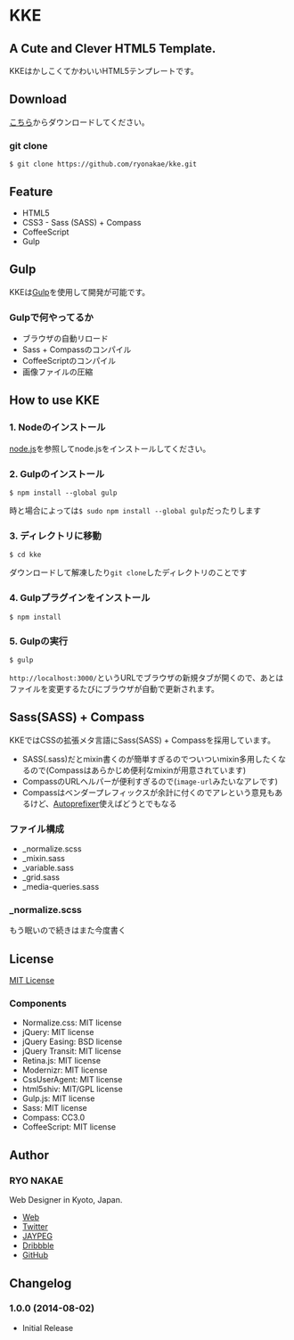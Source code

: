 # KKE

## A Cute and Clever HTML5 Template.

KKEはかしこくてかわいいHTML5テンプレートです。


## Download

[こちら](https://github.com/ryonakae/kke/archive/master.zip)からダウンロードしてください。

### git clone

    $ git clone https://github.com/ryonakae/kke.git


## Feature

* HTML5
* CSS3 - Sass (SASS) + Compass
* CoffeeScript
* Gulp


## Gulp

KKEは[Gulp](http://gulpjs.com/)を使用して開発が可能です。

### Gulpで何やってるか
* ブラウザの自動リロード
* Sass + Compassのコンパイル
* CoffeeScriptのコンパイル
* 画像ファイルの圧縮


## How to use KKE
### 1. Nodeのインストール
[node.js](http://nodejs.org/)を参照してnode.jsをインストールしてください。

### 2. Gulpのインストール

    $ npm install --global gulp

時と場合によっては`$ sudo npm install --global gulp`だったりします

### 3. ディレクトリに移動

    $ cd kke
    
ダウンロードして解凍したり`git clone`したディレクトリのことです

### 4. Gulpプラグインをインストール

    $ npm install

### 5. Gulpの実行

    $ gulp

`http://localhost:3000/`というURLでブラウザの新規タブが開くので、あとはファイルを変更するたびにブラウザが自動で更新されます。


## Sass(SASS) + Compass

KKEではCSSの拡張メタ言語にSass(SASS) + Compassを採用しています。

* SASS(.sass)だとmixin書くのが簡単すぎるのでついついmixin多用したくなるので(Compassはあらかじめ便利なmixinが用意されています)
* CompassのURLヘルパーが便利すぎるので(`image-url`みたいなアレです)
* Compassはベンダープレフィックスが余計に付くのでアレという意見もあるけど、[Autoprefixer](https://github.com/ai/autoprefixer)使えばどうとでもなる

### ファイル構成

* _normalize.scss
* _mixin.sass
* _variable.sass
* _grid.sass
* _media-queries.sass

### _normalize.scss

もう眠いので続きはまた今度書く


## License
[MIT License](https://github.com/ryonakae/kke/blob/master/README.md)

### Components

* Normalize.css: MIT license
* jQuery: MIT license
* jQuery Easing: BSD license
* jQuery Transit: MIT license
* Retina.js: MIT license
* Modernizr: MIT license
* CssUserAgent: MIT license
* html5shiv: MIT/GPL license
* Gulp.js: MIT license
* Sass: MIT license
* Compass: CC3.0
* CoffeeScript: MIT license


## Author

### RYO NAKAE

Web Designer in Kyoto, Japan.

* [Web](http://brdr.jp)
* [Twitter](https://twitter.com/ryo_dg)
* [JAYPEG](https://jypg.net/ryo_dg)
* [Dribbble](https://dribbble.com/ryo_dg)
* [GitHub](https://github.com/ryonakae)


## Changelog

### 1.0.0 (2014-08-02)
* Initial Release